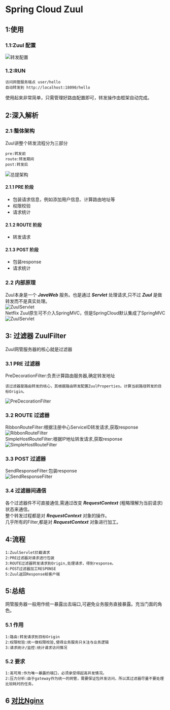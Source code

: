# Spring Cloud Zuul
## 1:使用
### 1.1:Zuul 配置
![转发配置](https://github.com/MrSummer33/blogs/blob/master/PICTURES/SPRING-CLOUD/ZUUL/route_config.jpeg)
### 1.2:RUN
```
访问网管服务端点 user/hello
自动转发到 http://localhost:18090/hello
```
使用起来非常简单，只需管理好路由配置即可，转发操作由框架自动完成。

## 2:深入解析
### 2.1:整体架构
Zuul讲整个转发流程分为三部分

```
pre:转发前
route:转发期间
post:转发后
```
![总提架构](https://github.com/MrSummer33/blogs/blob/master/PICTURES/SPRING-CLOUD/ZUUL/总流程.png)
#### 2.1.1 PRE 阶段
* 包装请求信息，例如添加用户信息、计算路由地址等
* 权限校验
* 请求统计

#### 2.1.2 ROUTE 阶段
* 转发请求

#### 2.1.3 POST 阶段
* 包装response
* 请求统计

### 2.2 内部原理
Zuul本身是一个 ***JavaWeb*** 服务。也是通过 ***Servlet*** 处理请求,只不过 ***Zuul*** 是做转发而不是真实处理。
</br>
![ZuulServlet](https://github.com/MrSummer33/blogs/blob/master/PICTURES/SPRING-CLOUD/ZUUL/ZuulServlet.jpeg) 
</br>
Netflix Zuul原生可不介入SpringMVC，但是SpringCloud默认集成了SpringMVC
</br>
![ZuulServlet](https://github.com/MrSummer33/blogs/blob/master/PICTURES/SPRING-CLOUD/ZUUL/Dispatcher入口.jpeg) 

## 3: 过滤器 ZuulFilter
Zuul网管服务器的核心就是过滤器
### 3.1 PRE 过滤器
PreDecorationFilter:负责计算路由服务器,确定转发地址

```
该过滤器是路由转发的核心，其根据路由转发配置ZuulProperties。计算当前路径转发的目标Origin。
```
![PreDecorationFilter](https://github.com/MrSummer33/blogs/blob/master/PICTURES/SPRING-CLOUD/ZUUL/PreDecorationFilter.jpeg)

### 3.2 ROUTE 过滤器
RibbonRouteFilter:根据注册中心ServiceID转发请求,获取response
</br>
![RibbonRouteFilter](https://github.com/MrSummer33/blogs/blob/master/PICTURES/SPRING-CLOUD/ZUUL/RibbonRouteFilter.jpeg) 
</br>
SimpleHostRouteFilter:根据IP地址转发请求,获取response
</br>
![SimpleHostRouteFilter](https://github.com/MrSummer33/blogs/blob/master/PICTURES/SPRING-CLOUD/ZUUL/SimpleHostRouteFilter.jpeg) 

### 3.3 POST 过滤器
SendResponseFilter:包装response
</br>
![SendResponseFilter](https://github.com/MrSummer33/blogs/blob/master/PICTURES/SPRING-CLOUD/ZUUL/SendResponseFilter.jpeg) 

### 3.4 过滤器间通信
各个过滤器件不可直接通信,需通过改变 ***RequestContext*** (粗略理解为当前请求)状态来通信。
</br>
整个转发过程都是对 ***RequestContext*** 对象的操作。
</br>
几乎所有的Filter,都是对 ***RequestContext*** 对象进行加工。

## 4:流程
```
1:ZuulServlet拦截请求
2:PRE过滤器对请求进行包装
3:ROUTE过滤器转发请求到Origin,处理请求，得到response。
4:POST过滤器加工RESPONSE
5:Zuul返回Response給客户端
```

## 5:总结
网管服务器一般用作统一暴露出去端口,可避免业务服务直接暴露。充当门面的角色。
### 5.1 作用
```
1:路由:转发请求到目标Origin
2:权限校验:统一做权限校验,使得业务服务只关注与业务逻辑
3:请求统计/监控:统计请求访问情况
```
### 5.2 要求
```
1:高可用:作为唯一暴露的端口，必须承受得起高并发情况。
2:压力分析:由于gateway作为统一的网管，需要保证包并发访问，所以其过滤器尽量不要处理比较耗时的任务。
```
## 6 [对比Nginx](https://www.jianshu.com/p/058262447f57)
